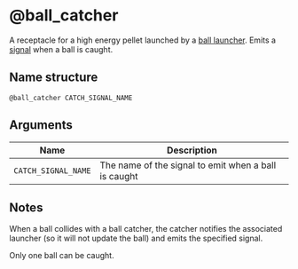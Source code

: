 # @ball_catcher

A receptacle for a high energy pellet launched by a
[ball launcher](./ball_launcher.md). Emits a [signal](../signals.md) when a
ball is caught.

## Name structure

```
@ball_catcher CATCH_SIGNAL_NAME
```

## Arguments

| Name                | Description                                          |
| ------------------- | ---------------------------------------------------- |
| `CATCH_SIGNAL_NAME` | The name of the signal to emit when a ball is caught |

## Notes

When a ball collides with a ball catcher, the catcher notifies the associated
launcher (so it will not update the ball) and emits the specified signal.

Only one ball can be caught.
